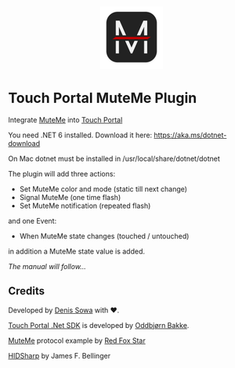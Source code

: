 <p align="center">
  <img src="icon-web.png" width="128" height="128" alt="logo" />
</p>

# Touch Portal MuteMe Plugin

Integrate [MuteMe](https://muteme.com) into [Touch Portal](https://www.touch-portal.com)

You need .NET 6 installed. Download it here: https://aka.ms/dotnet-download

On Mac dotnet must be installed in /usr/local/share/dotnet/dotnet

The plugin will add three actions: 
- Set MuteMe color and mode (static till next change)
- Signal MuteMe (one time flash)
- Set MuteMe notification (repeated flash)

and one Event:
- When MuteMe state changes (touched / untouched)

in addition a MuteMe state value is added.

_The manual will follow..._

## Credits

Developed by [Denis Sowa](https://github.com/L-C-P) with :heart:.

[Touch Portal .Net SDK](https://github.com/oddbear/TouchPortalSDK) is developed by [Oddbjørn Bakke](https://github.com/oddbear).

[MuteMe](https://github.com/red-fox-star/muteme-diy) protocol example by [Red Fox Star](https://github.com/red-fox-star)

[HIDSharp](https://www.zer7.com/software/hidsharp) by James F. Bellinger